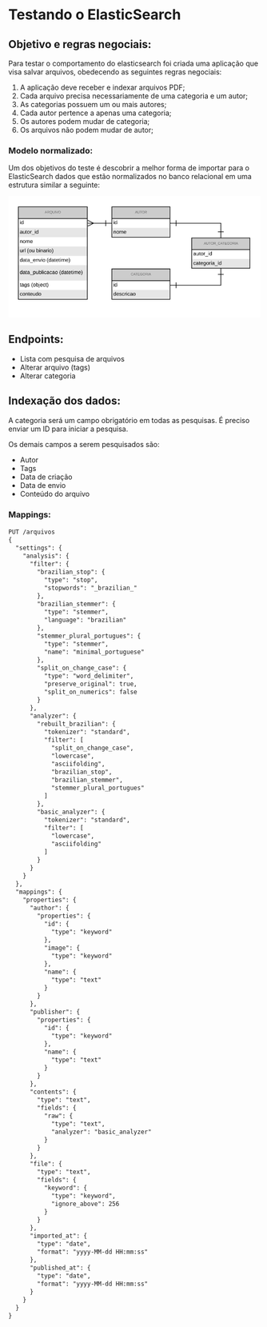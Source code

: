 # Testando o ElasticSearch

## Objetivo e regras negociais:
Para testar o comportamento do elasticsearch foi criada uma aplicação que visa salvar arquivos, obedecendo as seguintes regras negociais:
1. A aplicação deve receber e indexar arquivos PDF;
2. Cada arquivo precisa necessariamente de uma categoria e um autor;
3. As categorias possuem um ou mais autores;
4. Cada autor pertence a apenas uma categoria;
5. Os autores podem mudar de categoria;
6. Os arquivos não podem mudar de autor;

### Modelo normalizado:
Um dos objetivos do teste é descobrir a melhor forma de importar para o ElasticSearch dados que estão normalizados no banco relacional em uma estrutura similar a seguinte:

![Modelo normalizado](https://github.com/thmarra/elasticsearch-app/blob/master/modelo_normalizado.png)

## Endpoints:
- Lista com pesquisa de arquivos
- Alterar arquivo (tags)
- Alterar categoria

## Indexação dos dados:
A categoria será um campo obrigatório em todas as pesquisas. É preciso enviar um ID para iniciar a pesquisa.

Os demais campos a serem pesquisados são:
- Autor
- Tags
- Data de criação
- Data de envio
- Conteúdo do arquivo

### Mappings:
```
PUT /arquivos
{
  "settings": {
    "analysis": {
      "filter": {
        "brazilian_stop": {
          "type": "stop",
          "stopwords": "_brazilian_"
        },
        "brazilian_stemmer": {
          "type": "stemmer",
          "language": "brazilian"
        },
        "stemmer_plural_portugues": {
          "type": "stemmer",
          "name": "minimal_portuguese"
        },
        "split_on_change_case": {
          "type": "word_delimiter",
          "preserve_original": true,
          "split_on_numerics": false
        }
      },
      "analyzer": {
        "rebuilt_brazilian": {
          "tokenizer": "standard",
          "filter": [
            "split_on_change_case",
            "lowercase",
            "asciifolding",
            "brazilian_stop",
            "brazilian_stemmer",
            "stemmer_plural_portugues"
          ]
        },
        "basic_analyzer": {
          "tokenizer": "standard",
          "filter": [
            "lowercase",
            "asciifolding"
          ]
        }
      }
    }
  },
  "mappings": {
    "properties": {
      "author": {
        "properties": {
          "id": {
            "type": "keyword"
          },
          "image": {
            "type": "keyword"
          },
          "name": {
            "type": "text"
          }
        }
      },
      "publisher": {
        "properties": {
          "id": {
            "type": "keyword"
          },
          "name": {
            "type": "text"
          }
        }
      },
      "contents": {
        "type": "text",
        "fields": {
          "raw": {
            "type": "text",
            "analyzer": "basic_analyzer"
          }
        }
      },
      "file": {
        "type": "text",
        "fields": {
          "keyword": {
            "type": "keyword",
            "ignore_above": 256
          }
        }
      },
      "imported_at": {
        "type": "date",
        "format": "yyyy-MM-dd HH:mm:ss"
      },
      "published_at": {
        "type": "date",
        "format": "yyyy-MM-dd HH:mm:ss"
      }
    }
  }
}
```